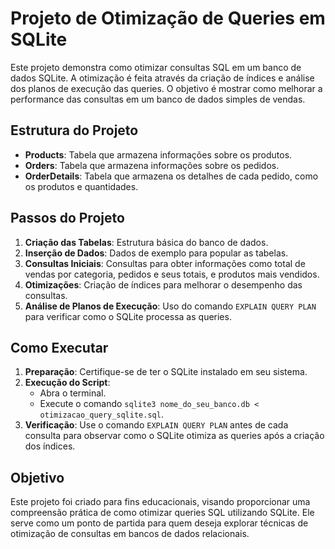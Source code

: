 
# Projeto de Otimização de Queries em SQLite

Este projeto demonstra como otimizar consultas SQL em um banco de dados SQLite. A otimização é feita através da criação de índices e análise dos planos de execução das queries. O objetivo é mostrar como melhorar a performance das consultas em um banco de dados simples de vendas.

## Estrutura do Projeto

- **Products**: Tabela que armazena informações sobre os produtos.
- **Orders**: Tabela que armazena informações sobre os pedidos.
- **OrderDetails**: Tabela que armazena os detalhes de cada pedido, como os produtos e quantidades.

## Passos do Projeto

1. **Criação das Tabelas**: Estrutura básica do banco de dados.
2. **Inserção de Dados**: Dados de exemplo para popular as tabelas.
3. **Consultas Iniciais**: Consultas para obter informações como total de vendas por categoria, pedidos e seus totais, e produtos mais vendidos.
4. **Otimizações**: Criação de índices para melhorar o desempenho das consultas.
5. **Análise de Planos de Execução**: Uso do comando `EXPLAIN QUERY PLAN` para verificar como o SQLite processa as queries.

## Como Executar

1. **Preparação**: Certifique-se de ter o SQLite instalado em seu sistema.
2. **Execução do Script**:
    - Abra o terminal.
    - Execute o comando `sqlite3 nome_do_seu_banco.db < otimizacao_query_sqlite.sql`.
3. **Verificação**: Use o comando `EXPLAIN QUERY PLAN` antes de cada consulta para observar como o SQLite otimiza as queries após a criação dos índices.

## Objetivo

Este projeto foi criado para fins educacionais, visando proporcionar uma compreensão prática de como otimizar queries SQL utilizando SQLite. Ele serve como um ponto de partida para quem deseja explorar técnicas de otimização de consultas em bancos de dados relacionais.